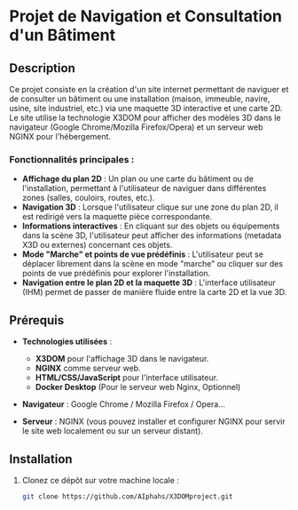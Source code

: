 # Projet de Navigation et Consultation d'un Bâtiment

## Description

Ce projet consiste en la création d'un site internet permettant de naviguer et de consulter un bâtiment ou une installation (maison, immeuble, navire, usine, site industriel, etc.) via une maquette 3D interactive et une carte 2D. Le site utilise la technologie X3DOM pour afficher des modèles 3D dans le navigateur (Google Chrome/Mozilla Firefox/Opera) et un serveur web NGINX pour l'hébergement.

### Fonctionnalités principales :

- **Affichage du plan 2D** : Un plan ou une carte du bâtiment ou de l'installation, permettant à l'utilisateur de naviguer dans différentes zones (salles, couloirs, routes, etc.).
- **Navigation 3D** : Lorsque l'utilisateur clique sur une zone du plan 2D, il est redirigé vers la maquette pièce correspondante.
- **Informations interactives** : En cliquant sur des objets ou équipements dans la scène 3D, l'utilisateur peut afficher des informations (metadata X3D ou externes) concernant ces objets.
- **Mode "Marche" et points de vue prédéfinis** : L'utilisateur peut se déplacer librement dans la scène en mode "marche" ou cliquer sur des points de vue prédéfinis pour explorer l'installation.
- **Navigation entre le plan 2D et la maquette 3D** : L'interface utilisateur (IHM) permet de passer de manière fluide entre la carte 2D et la vue 3D.

## Prérequis

- **Technologies utilisées** :
  - **X3DOM** pour l'affichage 3D dans le navigateur.
  - **NGINX** comme serveur web.
  - **HTML/CSS/JavaScript** pour l'interface utilisateur.
  - **Docker Desktop** (Pour le serveur web Nginx, Optionnel)

- **Navigateur** : Google Chrome / Mozilla Firefox / Opera...

- **Serveur** : NGINX (vous pouvez installer et configurer NGINX pour servir le site web localement ou sur un serveur distant).

## Installation

1. Clonez ce dépôt sur votre machine locale :
   ```bash
   git clone https://github.com/AIphahs/X3DOMproject.git
